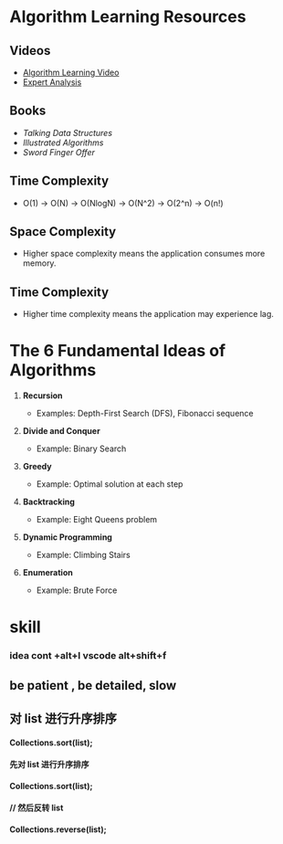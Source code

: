 # Algorithm Learning Resources

## Videos

- [Algorithm Learning Video](https://www.bilibili.com/video/BV1sy4y1q79M?p=7&vd_source=906bc3b140fee04c0a13dded1a602f2b)
- [Expert Analysis](https://www.bilibili.com/video/BV1Qg411q7ia/?spm_id_from=333.337.search-card.all.click&vd_source=906bc3b140fee04c0a13dded1a602f2b)

## Books

- *Talking Data Structures*
- *Illustrated Algorithms*
- *Sword Finger Offer*

## Time Complexity

- O(1) -> O(N) -> O(NlogN) -> O(N^2) -> O(2^n) -> O(n!)

## Space Complexity

- Higher space complexity means the application consumes more memory.

## Time Complexity

- Higher time complexity means the application may experience lag.

# The 6 Fundamental Ideas of Algorithms

1. **Recursion**
    - Examples: Depth-First Search (DFS), Fibonacci sequence

2. **Divide and Conquer**
    - Example: Binary Search

3. **Greedy**
    - Example: Optimal solution at each step

4. **Backtracking**
    - Example: Eight Queens problem

5. **Dynamic Programming**
    - Example: Climbing Stairs

6. **Enumeration**
    - Example: Brute Force

# skill
### idea  cont +alt+l  vscode alt+shift+f
## be patient , be detailed, slow 
##      对 list 进行升序排序
####     Collections.sort(list);
####     先对 list 进行升序排序
####       Collections.sort(list);
####       // 然后反转 list
####       Collections.reverse(list);


